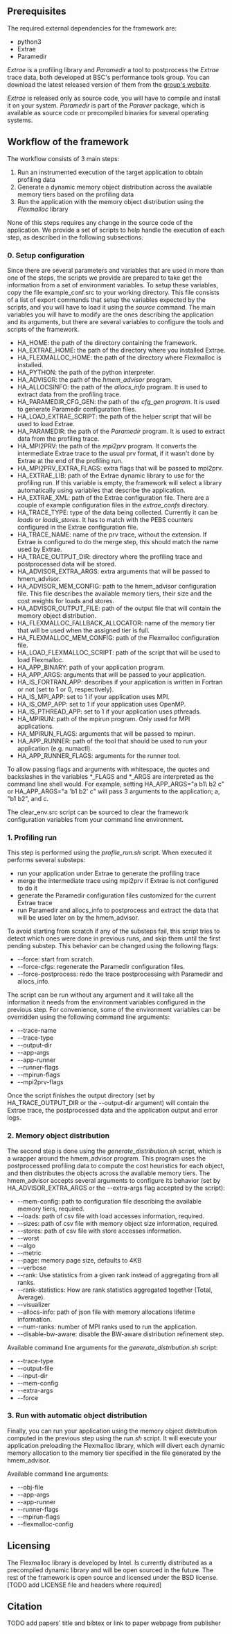 ## Prerequisites

The required external dependencies for the framework are:

- python3
- Extrae
- Paramedir

_Extrae_ is a profiling library and _Paramedir_ a tool to postprocess the _Extrae_ trace data, both developed at BSC's performance tools group.
You can download the latest released version of them from the [group's website](https://tools.bsc.es/downloads).

_Extrae_ is released only as source code, you will have to compile and install it on your system. _Paramedir_ is part of the _Paraver_ package, which is available as source code or precompiled binaries for several operating systems.


## Workflow of the framework

The workflow consists of 3 main steps:
1. Run an instrumented execution of the target application to obtain profiling data
2. Generate a dynamic memory object distribution across the available memory tiers based on the profiling data
3. Run the application with the memory object distribution using the _Flexmalloc_ library 

None of this steps requires any change in the source code of the application. We provide a set of scripts to help handle the execution of each step, as described in the following subsections.

### 0. Setup configuration

Since there are several parameters and variables that are used in more than one of the steps, the scripts we provide are prepared to take get the information from a set of environment variables. To setup these variables, copy the file example\_conf.src to your working directory. This file consists of a list of export commands that setup the variables expected by the scripts, and you will have to load it using the _source_ command. The main variables you will have to modify are the ones describing the application and its arguments, but there are several variables to configure the tools and scripts of the framework.

- HA\_HOME: the path of the directory containing the framework.
- HA\_EXTRAE\_HOME: the path of the directory where you installed Extrae.
- HA\_FLEXMALLOC\_HOME: the path of the directory where Flexmalloc is installed.
- HA\_PYTHON: the path of the python interpreter.
- HA\_ADVISOR: the path of the *hmem\_advisor* program.
- HA\_ALLOCSINFO: the path of the *allocs\_info* program. It is used to extract data from the profiling trace.
- HA\_PARAMEDIR\_CFG\_GEN: the path of the *cfg\_gen program*. It is used to generate Paramedir configuration files.
- HA\_LOAD\_EXTRAE\_SCRIPT: the path of the helper script that will be used to load Extrae.
- HA\_PARAMEDIR: the path of the *Paramedir* program. It is used to extract data from the profiling trace.
- HA\_MPI2PRV: the path of the *mpi2prv* program. It converts the intermediate Extrae trace to the usual prv format, if it wasn't done by Extrae at the end of the profiling run.
- HA\_MPI2PRV\_EXTRA\_FLAGS: extra flags that will be passed to mpi2prv.
- HA\_EXTRAE\_LIB: path of the Extrae dynamic library to use for the profiling run. If this variable is empty, the framework will select a library automatically using variables that describe the application.
- HA\_EXTRAE\_XML: path of the Extrae configuration file. There are a couple of example configuration files in the *extrae\_confs* directory.
- HA\_TRACE\_TYPE: type of the data being collected. Currently it can be *loads* or *loads\_stores*. It has to match with the PEBS counters configured in the Extrae configuration file.
- HA\_TRACE\_NAME: name of the prv trace, without the extension. If Extrae is configured to do the merge step, this should match the name used by Extrae. 
- HA\_TRACE\_OUTPUT\_DIR: directory where the profiling trace and postprocessed data will be stored.
- HA\_ADVISOR\_EXTRA\_ARGS: extra arguments that will be passed to hmem\_advisor.
- HA\_ADVISOR\_MEM\_CONFIG: path to the hmem\_advisor configuration file. This file describes the available memory tiers, their size and the cost weights for loads and stores.
- HA\_ADVISOR\_OUTPUT\_FILE: path of the output file that will contain the memory object distribution.
- HA\_FLEXMALLOC\_FALLBACK\_ALLOCATOR: name of the memory tier that will be used when the assigned tier is full.
- HA\_FLEXMALLOC\_MEM\_CONFIG: path of the Flexmalloc configuration file.
- HA\_LOAD\_FLEXMALLOC\_SCRIPT: path of the script that will be used to load Flexmalloc.
- HA\_APP\_BINARY: path of your application program.
- HA\_APP\_ARGS: arguments that will be passed to your application.
- HA\_IS\_FORTRAN\_APP: describes if your application is written in Fortran or not (set to 1 or 0, respectively).
- HA\_IS\_MPI\_APP: set to 1 if your application uses MPI.
- HA\_IS\_OMP\_APP: set to 1 if your application uses OpenMP.
- HA\_IS\_PTHREAD\_APP: set to 1 if your application uses pthreads.
- HA\_MPIRUN: path of the mpirun program. Only used for MPI applications.
- HA\_MPIRUN\_FLAGS: arguments that will be passed to mpirun.
- HA\_APP\_RUNNER: path of the tool that should be used to run your application (e.g. numactl).
- HA\_APP\_RUNNER\_FLAGS: arguments for the runner tool.

To allow passing flags and arguments with whitespace, the quotes and backslashes in the variables \*\_FLAGS and \*\_ARGS are interpreted as the command line shell would. For example, setting HA\_APP\_ARGS="a b1\ b2 c" or HA\_APP\_ARGS="a 'b1 b2' c" will pass 3 arguments to the application; a, "b1 b2", and c.

The clear\_env.src script can be sourced to clear the framework configuration variables from your command line environment.


### 1. Profiling run

This step is performed using the *profile\_run.sh* script. When executed it performs several substeps:
- run your application under Extrae to generate the profiling trace
- merge the intermediate trace using mpi2prv if Extrae is not configured to do it
- generate the Paramedir configuration files customized for the current Extrae trace
- run Paramedir and allocs\_info to postprocess and extract the data that will be used later on by the hmem\_advisor.

To avoid starting from scratch if any of the substeps fail, this script tries to detect which ones were done in previous runs, and skip them until the first pending substep. This behavior can be changed using the following flags:
- --force: start from scratch.
- --force-cfgs: regenerate the Paramedir configuration files.
- --force-postprocess: redo the trace postprocessing with Paramedir and allocs\_info.

The script can be run without any argument and it will take all the information it needs from the environment variables configured in the previous step. For convenience, some of the environment variables can be overridden using the following command line arguments:
- --trace-name
- --trace-type
- --output-dir
- --app-args
- --app-runner
- --runner-flags
- --mpirun-flags
- --mpi2prv-flags

Once the script finishes the output directory (set by HA\_TRACE\_OUTPUT\_DIR or the --output-dir argument) will contain the Extrae trace, the postprocessed data and the application output and error logs.

### 2. Memory object distribution

The second step is done using the *generate\_distribution.sh* script, which is a wrapper around the hmem\_advisor program. This program uses the postprocessed profiling data to compute the cost heuristics for each object, and then distributes the objects across the available memory tiers. The hmem\_advisor accepts several arguments to configure its behavior (set by HA\_ADVISOR\_EXTRA\_ARGS or the --extra-args flag accepted by the script):

- --mem-config: path to configuration file describing the available memory tiers, required.
- --loads: path of csv file with load accesses information, required.
- --sizes: path of csv file with memory object size information, required.
- --stores: path of csv file with store accesses information.
- --worst
- --algo
- --metric
- --page: memory page size, defaults to 4KB
- --verbose
- --rank: Use statistics from a given rank instead of aggregating from all ranks.
- --rank-statistics: How are rank statistics aggregated together (Total, Average).
- --visualizer
- --allocs-info: path of json file with memory allocations lifetime information.
- --num-ranks: number of MPI ranks used to run the application.
- --disable-bw-aware: disable the BW-aware distribution refinement step.

Available command line arguments for the *generate\_distribution.sh* script:
- --trace-type
- --output-file
- --input-dir
- --mem-config
- --extra-args
- --force

### 3. Run with automatic object distribution

Finally, you can run your application using the memory object distribution computed in the previous step using the *run.sh* script. It will execute your application preloading the Flexmalloc library, which will divert each dynamic memory allocation to the memory tier specified in the file generated by the hmem\_advisor.  
 
Available command line arguments:
- --obj-file
- --app-args
- --app-runner
- --runner-flags
- --mpirun-flags
- --flexmalloc-config

## Licensing

The Flexmalloc library is developed by Intel. Is currently distributed as a precompiled dynamic library and will be open sourced in the future.
The rest of the framework is open source and licensed under the BSD license. [TODO add LICENSE file and headers where required]

## Citation

TODO add papers' title and bibtex or link to paper webpage from publisher


